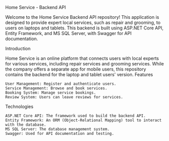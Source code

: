 Home Service - Backend API

Welcome to the Home Service Backend API repository! This application is designed to provide expert local services, such as repair and grooming, to users on laptops and tablets. This backend is built using ASP.NET Core API, Entity Framework, and MS SQL Server, with Swagger for API documentation.

Introduction

Home Service is an online platform that connects users with local experts for various services, including repair services and grooming services. While the company offers a separate app for mobile users, this repository contains the backend for the laptop and tablet users' version.
Features

    User Management: Register and authenticate users.
    Service Management: Browse and book services.
    Booking System: Manage service bookings.
    Review System: Users can leave reviews for services.

Technologies

    ASP.NET Core API: The framework used to build the backend API.
    Entity Framework: An ORM (Object-Relational Mapping) tool to interact with the database.
    MS SQL Server: The database management system.
    Swagger: Used for API documentation and testing.
